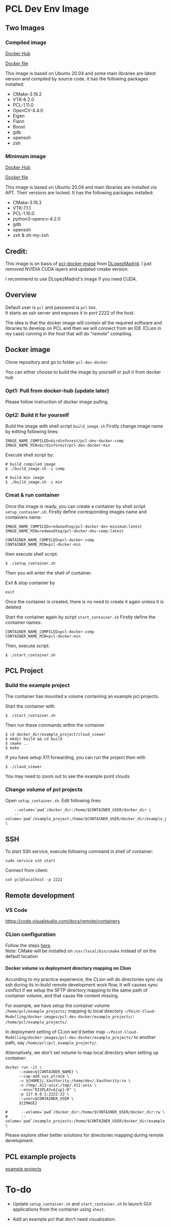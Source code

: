 # PCL Dev Env Image
## Two Images

### Compiled image 

[Docker Hub]()

[Docker file](./docker/compiled-image)

This image is based on Ubuntu 20.04 and some main libraries are latest version and compiled by
source code. it has the following packages installed:
- CMake-3.19.2
- VTK-8.2.0
- PCL-1.11.0
- OpenCV-4.4.0
- Eigen
- Flann
- Boost
- gdb
- openssh
- zsh

### Minimum image

[Docker Hub](https://hub.docker.com/repository/docker/redwoodteq/pcl-docker-dev-minimum)

[Docker file](./docker/minimum-image)

This image is based on Ubuntu 20.04 and main libraries are installed via APT. Their versions are locked.
It has the following packages installed:

+ CMake-3.16.3
+ VTK-7.1.1
+ PCL-1.10.0
+ python3-opencv-4.2.0
+ gdb
+ openssh
+ zsh & oh-my-zsh

## Credit:

This image is on basis of [pcl-docker image](https://github.com/DLopezMadrid/pcl-docker) from [DLopezMadrid](https://github.com/DLopezMadrid). I just removed NVIDIA CUDA layers and updated cmake version.

I recommend to use DLopezMadrid's image if you need CUDA.

## Overview

Default user is `pcl` and password is `pcl` too.  
It starts an ssh server and exposes it in port 2222 of the host.

The idea is that the docker image will contain all the required software and libraries to develop on PCL and then we will connect from an IDE (CLion in my case) running in the host that will do "remote" compiling. 

## Docker image
Clone repository and go to folder `pcl-dev-docker`

You can either choose to build the image by yourself or pull it from docker hub

### Opt1: Pull from docker-hub (update later)

Please follow instruction of docker image pulling. 

### Opt2: Build it for yourself 
Build the image with shell script `build_image.sh`
Firstly change image name by editing following lines:
```shell
IMAGE_NAME_COMPILED=birdinforest/pcl-dev-docker-comp
IMAGE_NAME_MIN=birdinforest/pcl-dev-docker-min
```
Execute shell script by:
```shell
# build compiled image
$ ./build_image.sh -i comp

# build min image
$ ./build_image.sh -i min
```

### Creat & run container
Once the image is ready, you can create a container by shell script `setup_container.sh`.
Firstly define corresponding images name and containers name:

```shell
IMAGE_NAME_COMPILED=redwoodteq/pcl-docker-dev-minimum:latest
IMAGE_NAME_MIN=redwoodteq/pcl-docker-dev-comp:latest

CONTAINER_NAME_COMPILED=pcl-docker-comp
CONTAINER_NAME_MIN=pcl-docker-min
```

then execute shell script:

```
$ ./setup_container.sh  
```

Then you will enter the shell of container.

Exit & stop container by
```
exit
```

Once the container is created, there is no need to create it again unless it is deleted

Start the container again by script `start_container.sh`
Firstly define the container names:

```shell
CONTAINER_NAME_COMPILED=pcl-docker-comp
CONTAINER_NAME_MIN=pcl-docker-min
```

Then, execute script:

```
$ ./start_container.sh
```

## PCL Project

### Build the example project

The container has mounted a volume containing an example pcl projects.

Start the container with
```
$ ./start_container.sh
```

Then run these commands within the container

```
$ cd docker_dir/example_project/cloud_viewer
$ mkdir build && cd build
$ cmake ..
$ make
```

If you have setup X11 forwarding, you can run the project then with

```
$ ./cloud_viewer
```

You may need to zoom out to see the example point clouds

### Change volume of pcl projects

Open `setup_container.sh`.
Edit following lines
```
    --volume=`pwd`/docker_dir:/home/$CONTAINER_USER/docker_dir \
    --volume=`pwd`/example_project:/home/$CONTAINER_USER/docker_dir/example_project \
```

## SSH
To start SSh service, execute following command in shell of container:
```shell
sudo service ssh start
```
Connect from client:
```shell
ssh pcl@localhost -p 2222
```

## Remote development

### VS Code
https://code.visualstudio.com/docs/remote/containers

### CLion configuration
Follow the steps [here](https://austinmorlan.com/posts/docker_clion_development/).  
Note: CMake will be installed on `/usr/local/bin/cmake` instead of on the default location

#### Docker volume vs deployment directory mapping on Clion

According to my practice experience, the CLion will do directories sync via ssh during its in-build remote development work flow,
It will causes sync conflict if we setup the SFTP directory mapping to the same path of container volume, and that cause file content missing.

For example, we have setup the container volume `/home/pcl/example_projects/` mapping to local directory
`~/Point-Cloud-Modelling/docker-images/pcl-dev-docker/example_projects/`:
`/home/pcl/example_projects/`.

In deployment setting of CLion we'd better map `~/Point-Cloud-Modelling/docker-images/pcl-dev-docker/example_projects/`
to another path, say `/home/pcl/pcl_example_projects/`.

Alternatively, we don't set volume to map local directory when setting up container:
```shell
docker run -it \
      --name=${CONTAINER_NAME} \
	  --cap-add sys_ptrace \
	  -v ${HOME}/.Xauthority:/home/dev/.Xauthority:rw \
      -v /tmp/.X11-unix:/tmp/.X11-unix \
	  --env="DISPLAY=${ip}:0" \
	  -p 127.0.0.1:2222:22 \
      --user=$CONTAINER_USER \
      ${IMAGE}

#      --volume=`pwd`/docker_dir:/home/$CONTAINER_USER/docker_dir:rw \
#      --volume=`pwd`/example_projects:/home/$CONTAINER_USER/docker_dir/example_projects:rw \
```

Please explore other better solutions for directories mapping during remote development.

## PCL example projects
[example projects](./example_projects)

# To-do

+ Update `setup_container.sh` and `start_container.sh` to launch GUI applications from the container using `xhost`.

+ Add an example pcl that don't need visualization.

